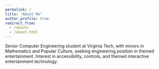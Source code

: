 ```yaml
---
permalink: /
title: "About Me"
author_profile: true
redirect_from: 
  - /about/
  - /about.html
---
```


Senior Computer Engineering student at Virginia Tech, with minors in Mathematics and Popular Culture, seeking engineering position in themed entertainment. Interest in accessibility, controls, and themed interactive entertainment technology.
